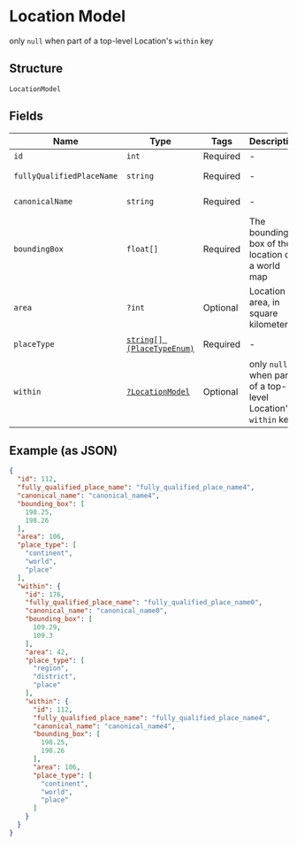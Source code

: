 
# Location Model

only `null` when part of a top-level Location's `within` key

## Structure

`LocationModel`

## Fields

| Name | Type | Tags | Description | Getter | Setter |
|  --- | --- | --- | --- | --- | --- |
| `id` | `int` | Required | - | getId(): int | setId(int id): void |
| `fullyQualifiedPlaceName` | `string` | Required | - | getFullyQualifiedPlaceName(): string | setFullyQualifiedPlaceName(string fullyQualifiedPlaceName): void |
| `canonicalName` | `string` | Required | - | getCanonicalName(): string | setCanonicalName(string canonicalName): void |
| `boundingBox` | `float[]` | Required | The bounding box of the location on a world map | getBoundingBox(): array | setBoundingBox(array boundingBox): void |
| `area` | `?int` | Optional | Location area, in square kilometers | getArea(): ?int | setArea(?int area): void |
| `placeType` | [`string[] (PlaceTypeEnum)`](../../doc/models/place-type-enum.md) | Required | - | getPlaceType(): array | setPlaceType(array placeType): void |
| `within` | [`?LocationModel`](../../doc/models/location-model.md) | Optional | only `null` when part of a top-level Location's `within` key | getWithin(): ?LocationModel | setWithin(?LocationModel within): void |

## Example (as JSON)

```json
{
  "id": 112,
  "fully_qualified_place_name": "fully_qualified_place_name4",
  "canonical_name": "canonical_name4",
  "bounding_box": [
    198.25,
    198.26
  ],
  "area": 106,
  "place_type": [
    "continent",
    "world",
    "place"
  ],
  "within": {
    "id": 176,
    "fully_qualified_place_name": "fully_qualified_place_name0",
    "canonical_name": "canonical_name0",
    "bounding_box": [
      109.29,
      109.3
    ],
    "area": 42,
    "place_type": [
      "region",
      "district",
      "place"
    ],
    "within": {
      "id": 112,
      "fully_qualified_place_name": "fully_qualified_place_name4",
      "canonical_name": "canonical_name4",
      "bounding_box": [
        198.25,
        198.26
      ],
      "area": 106,
      "place_type": [
        "continent",
        "world",
        "place"
      ]
    }
  }
}
```

